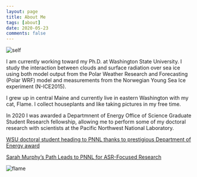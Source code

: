 ```yaml
---
layout: page
title: About Me
tags: [about]
date: 2020-05-23
comments: false
---
```



![self]("https://github.com/sarahymurphy/sarahymurphy.github.io/blob/master/DSC_0301.jpg?raw=true")


I am currently working toward my Ph.D. at Washington State University. I study the interaction between clouds and surface radiation over sea ice using both model output from the Polar Weather Research and Forecasting (Polar WRF) model and measurements from the Norwegian Young Sea Ice experiment (N-ICE2015).


I grew up in central Maine and currently live in eastern Washington with my cat, Flame. I collect houseplants and like taking pictures in my free time.


In 2020 I was awarded a Departmnent of Energy Office of Science Graduate Student Research fellowship, allowing me to perform some of my doctoral research with scientists at the Pacific Northwest National Laboratory.


[WSU doctoral student heading to PNNL thanks to prestigious Department of Energy award](https://news.wsu.edu/2020/05/12/wsu-doctoral-student-heading-pnnl-thanks-prestigious-department-energy-award/)


[Sarah Murphy’s Path Leads to PNNL for ASR-Focused Research](https://asr.science.energy.gov/news/program-news/post/12974)


![flame]("https://github.com/sarahymurphy/sarahymurphy.github.io/blob/master/IMG_2761.jpeg?raw=true")
